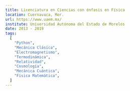 ```yaml
---
title: Licenciatura en Ciencias con énfasis en Física
location: Cuernavaca, Mor.
url: https://www.uaem.mx/
institute: Universidad Autónoma del Estado de Morelos
date: 2013 - 2019
tags:
  [
    "Python",
    "Mecánica Clásica",
    "Electromagnetismo",
    "Termodinámica",
    "Relatividad",
    "Cosmología",
    "Mecánica Cuántica",
    "Física Matemática",
  ]
---
```

